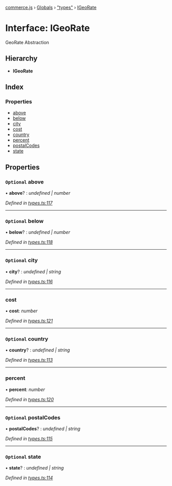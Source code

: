 [commerce.js](../README.md) › [Globals](../globals.md) › ["types"](../modules/_types_.md) › [IGeoRate](_types_.igeorate.md)

# Interface: IGeoRate

GeoRate Abstraction

## Hierarchy

* **IGeoRate**

## Index

### Properties

* [above](_types_.igeorate.md#optional-above)
* [below](_types_.igeorate.md#optional-below)
* [city](_types_.igeorate.md#optional-city)
* [cost](_types_.igeorate.md#cost)
* [country](_types_.igeorate.md#optional-country)
* [percent](_types_.igeorate.md#percent)
* [postalCodes](_types_.igeorate.md#optional-postalcodes)
* [state](_types_.igeorate.md#optional-state)

## Properties

### `Optional` above

• **above**? : *undefined | number*

*Defined in [types.ts:117](https://github.com/shopjs/commerce.js/blob/edb5ef8/src/types.ts#L117)*

___

### `Optional` below

• **below**? : *undefined | number*

*Defined in [types.ts:118](https://github.com/shopjs/commerce.js/blob/edb5ef8/src/types.ts#L118)*

___

### `Optional` city

• **city**? : *undefined | string*

*Defined in [types.ts:116](https://github.com/shopjs/commerce.js/blob/edb5ef8/src/types.ts#L116)*

___

###  cost

• **cost**: *number*

*Defined in [types.ts:121](https://github.com/shopjs/commerce.js/blob/edb5ef8/src/types.ts#L121)*

___

### `Optional` country

• **country**? : *undefined | string*

*Defined in [types.ts:113](https://github.com/shopjs/commerce.js/blob/edb5ef8/src/types.ts#L113)*

___

###  percent

• **percent**: *number*

*Defined in [types.ts:120](https://github.com/shopjs/commerce.js/blob/edb5ef8/src/types.ts#L120)*

___

### `Optional` postalCodes

• **postalCodes**? : *undefined | string*

*Defined in [types.ts:115](https://github.com/shopjs/commerce.js/blob/edb5ef8/src/types.ts#L115)*

___

### `Optional` state

• **state**? : *undefined | string*

*Defined in [types.ts:114](https://github.com/shopjs/commerce.js/blob/edb5ef8/src/types.ts#L114)*
